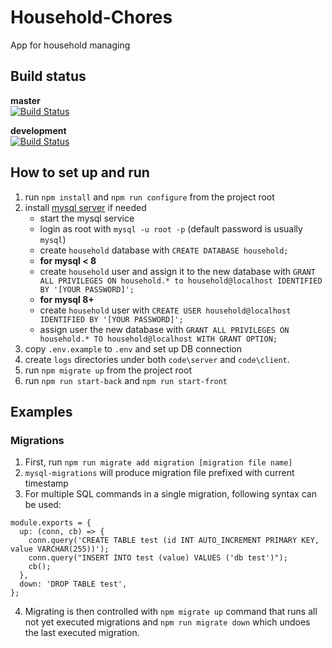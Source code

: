 # Household-Chores
App for household managing


## Build status
**master** \
[![Build Status](https://dev.azure.com/filiphorkycz/Household-Chores/_apis/build/status/Fezzzi.Household-Chores?branchName=master)](https://dev.azure.com/filiphorkycz/Household-Chores/_build/latest?definitionId=1&branchName=master)

**development** \
[![Build Status](https://dev.azure.com/filiphorkycz/Household-Chores/_apis/build/status/Fezzzi.Household-Chores?branchName=development)](https://dev.azure.com/filiphorkycz/Household-Chores/_build/latest?definitionId=1&branchName=development)


## How to set up and run
1. run `npm install` and `npm run configure` from the project root
2. install [mysql server](https://dev.mysql.com/downloads/installer/) if needed
    - start the mysql service
    - login as root with `mysql -u root -p` (default password is usually `mysql`)
    - create `household` database with `CREATE DATABASE household;`
    - **for mysql < 8**
    - create `household` user and assign it to the new database with `GRANT ALL PRIVILEGES ON household.* to household@localhost IDENTIFIED BY '[YOUR PASSWORD]';`
    - **for mysql 8+**
    - create `household` user with `CREATE USER household@localhost IDENTIFIED BY '[YOUR PASSWORD]';`
    - assign user the new database with `GRANT ALL PRIVILEGES ON household.* TO household@localhost WITH GRANT OPTION;`
3. copy `.env.example` to `.env` and set up DB connection
4. create `logs` directories under both `code\server` and `code\client`.
5. run `npm migrate up` from the project root
6. run `npm run start-back` and `npm run start-front`


## Examples
### Migrations
1. First, run `npm run migrate add migration [migration file name]`
2. `mysql-migrations` will produce migration file prefixed with current timestamp
3. For multiple SQL commands in a single migration, following syntax can be used:
```
module.exports = {
  up: (conn, cb) => {
    conn.query('CREATE TABLE test (id INT AUTO_INCREMENT PRIMARY KEY, value VARCHAR(255))');
    conn.query("INSERT INTO test (value) VALUES ('db test')");
    cb();
  },
  down: 'DROP TABLE test',
};
```
4. Migrating is then controlled with `npm migrate up` command that runs all not yet executed migrations and `npm run migrate down` which undoes the last executed migration.
